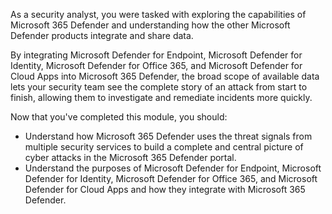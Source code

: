 As a security analyst, you were tasked with exploring the capabilities of Microsoft 365 Defender and understanding how the other Microsoft Defender products integrate and share data.

By integrating Microsoft Defender for Endpoint, Microsoft Defender for Identity, Microsoft Defender for Office 365, and Microsoft Defender for Cloud Apps into Microsoft 365 Defender, the broad scope of available data lets your security team see the complete story of an attack from start to finish, allowing them to investigate and remediate incidents more quickly.

Now that you've completed this module, you should:

- Understand how Microsoft 365 Defender uses the threat signals from multiple security services to build a complete and central picture of cyber attacks in the Microsoft 365 Defender portal.
- Understand the purposes of Microsoft Defender for Endpoint, Microsoft Defender for Identity, Microsoft Defender for Office 365, and Microsoft Defender for Cloud Apps and how they integrate with Microsoft 365 Defender.
